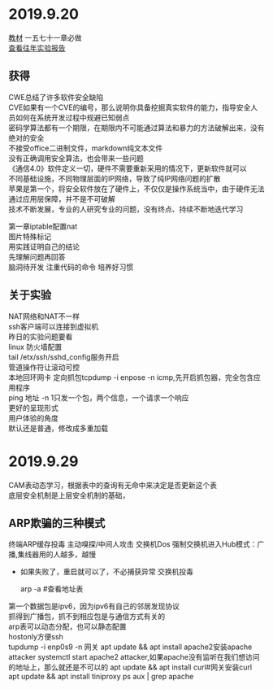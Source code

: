 # 2019.9.20

[教材](https://c4pr1c3.github.io/cuc-ns/)
一五七十一章必做  
[查看往年实验报告](https://github.com/CUCCS)


## 获得

 CWE总结了许多软件安全缺陷  
 CVE如果有一个CVE的编号，那么说明你具备挖掘真实软件的能力，指导安全人员如何在系统开发过程中规避已知弱点   
 密码学算法都有一个期限，在期限内不可能通过算法和暴力的方法破解出来，没有绝对的安全  
 不接受office二进制文件，markdown纯文本文件  
 没有正确调用安全算法，也会带来一些问题  
 《通信4.0》软件定义一切，硬件不需要重新采用的情况下，更新软件就可以    
 不同基础设施，不同物理层面的IP网络，导致了纯IP网络问题的扩散  
苹果是第一个，将安全软件放在了硬件上，不仅仅是操作系统当中，由于硬件无法通过应用层保障，并不是不可破解  
技术不断发展，专业的人研究专业的问题，没有终点、持续不断地迭代学习  

第一章iptable配置nat  
图片特殊标记  
用实践证明自己的结论  
先理解问题再回答  
脑洞待开发
注重代码的命令
培养好习惯
## 关于实验
NAT网络和NAT不一样  
ssh客户端可以连接到虚拟机  
昨日的实验问题要看  
linux 防火墙配置  
tail /etx/ssh/sshd_config服务开启  
管道操作符让滚动可控  
本地回环网卡
定向抓包tcpdump  -i enpose -n icmp,先开启抓包器，完全包含应用程序  
ping 地址 -n 1只发一个包，两个信息，一个请求一个响应  
更好的呈现形式  
用户体验的角度  
默认还是普通，修改成多重加载

# 2019.9.29

CAM表动态学习，根据表中的查询有无命中来决定是否更新这个表  
底层安全机制是上层安全机制的基础，

## ARP欺骗的三种模式

终端ARP缓存投毒
  主动嗅探/中间人攻击
交换机Dos 
  强制交换机进入Hub模式：广播,集线器用的人越多，越慢
  * 如果失败了，重启就可以了，不必捕获异常
交换机投毒
     
     arp -a
     #查看地址表

第一个数据包是ipv6，因为ipv6有自己的邻居发现协议  
抓得到广播包，抓不到相应包是与通信方式有关的   
arp表可以动态分配，也可以静态配置  
hostonly方便ssh  
tupdump -i enp0s9 -n  网关
apt update && apt install apache2安装apache attacker
systemctl start apache2 attacker,如果apache没有监听在我们想访问的地址上，那么就还是不可以的
apt update && apt install curl#网关安装curl
apt update && apt install tiniproxy
ps aux | grep apache
